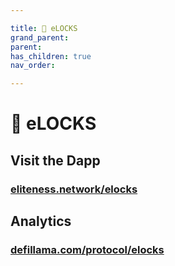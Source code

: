 ```yaml
---

title: 🔐 eLOCKS
grand_parent:
parent:
has_children: true
nav_order:

---
```


# 🔐 eLOCKS



## Visit the Dapp
### [eliteness.network/elocks](https://eliteness.network/elocks)

## Analytics
### [defillama.com/protocol/elocks](https://defillama.com/protocol/elocks)
